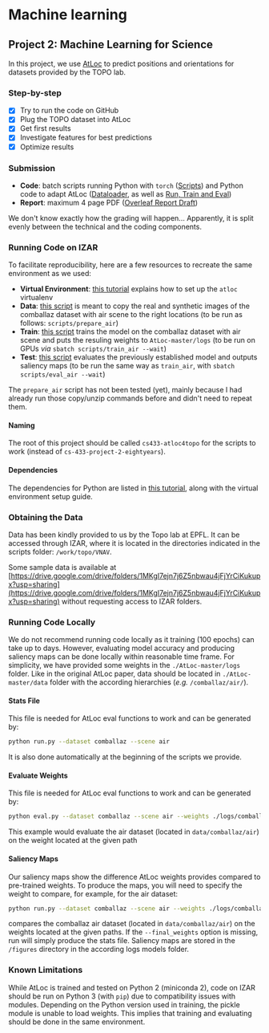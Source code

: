 # Machine learning

## Project 2: Machine Learning for Science

In this project, we use [AtLoc](https://github.com/BingCS/AtLoc) to predict positions and orientations for datasets provided by the TOPO lab.

### Step-by-step

- [x] Try to run the code on GitHub
- [x] Plug the TOPO dataset into AtLoc
- [x] Get first results
- [x] Investigate features for best predictions
- [x] Optimize results

### Submission

* **Code**: batch scripts running Python with `torch` ([Scripts](./scripts)) and Python code to adapt AtLoc ([Dataloader](AtLoc-master/data/dataloaders.py), as well as [Run, Train and Eval](AtLoc-master/))
* **Report**: maximum 4 page PDF ([Overleaf Report Draft](https://www.overleaf.com/5419823158fvrtbssxbvwf))

We don't know exactly how the grading will happen... Apparently, it is split evenly between the technical and the coding components.

### Running Code on IZAR

To facilitate reproducibility, here are a few resources to recreate the same environment as we used:

* **Virtual Environment**: [this tutorial](./venvs.md) explains how to set up the `atloc` virtualenv
* **Data**: [this script](scripts/prepare_air) is meant to copy the real and synthetic images of the comballaz dataset with air scene to the right locations (to be run as follows: `scripts/prepare_air`)
* **Train**: [this script](scripts/train_air) trains the model on the comballaz dataset with air scene and puts the resuling weights to `AtLoc-master/logs` (to be run on GPUs *via* `sbatch scripts/train_air --wait`)
* **Test**: [this script](scripts/eval_air) evaluates the previously established model and outputs saliency maps (to be run the same way as `train_air`, with `sbatch scripts/eval_air --wait`)

The `prepare_air` script has not been tested (yet), mainly because I had already run those copy/unzip commands before and didn't need to repeat them.

#### Naming
The root of this project should be called `cs433-atloc4topo` for the scripts to work (instead of `cs-433-project-2-eightyears`).

#### Dependencies
The dependencies for Python are listed in [this tutorial](./venvs.md), along with the virtual environment setup guide.


### Obtaining the Data
Data has been kindly provided to us by the Topo lab at EPFL. It can be accessed through IZAR, where it is located in the directories indicated in the scripts folder: `/work/topo/VNAV`.

Some sample data is available at [https://drive.google.com/drive/folders/1MKgI7ejn7j6Z5nbwau4jFjYrCiKukupx?usp=sharing](https://drive.google.com/drive/folders/1MKgI7ejn7j6Z5nbwau4jFjYrCiKukupx?usp=sharing) without requesting access to IZAR folders.


### Running Code Locally
We do not recommend running code locally as it training (100 epochs) can take up to days. However, evaluating model accuracy and producing saliency maps can be done locally within reasonable time frame.
For simplicity, we have provided some weights in the `./AtLoc-master/logs` folder. Like in the original AtLoc paper, data should be located in `./AtLoc-master/data` folder with the according hierarchies (*e.g.* `/comballaz/air/`).

#### Stats File
This file is needed for AtLoc eval functions to work and can be generated by:

```bash
python run.py --dataset comballaz --scene air
```

It is also done automatically at the beginning of the scripts we provide.

#### Evaluate Weights
This file is needed for AtLoc eval functions to work and can be generated by:

```bash
python eval.py --dataset comballaz --scene air --weights ./logs/comballaz_air_AtLoc_False/models/epoch_000.pth.tar
```

This example would evaluate the air dataset (located in `data/comballaz/air`) on the weight located at the given path

#### Saliency Maps
Our saliency maps show the difference AtLoc weights provides compared to pre-trained weights. To produce the maps, you will need to specify the weight to compare, for example, for the air dataset:

```bash
python run.py --dataset comballaz --scene air --weights ./logs/comballaz_air_AtLoc_False/models/epoch_000.pth.tar --final_weights ./logs/comballaz_air_AtLoc_False/models/epoch_095.pth.tar
```

compares the comballaz air dataset (located in `data/comballaz/air`) on the weights located at the given paths. If the `--final_weights` option is missing, run will simply produce the stats file.
Saliency maps are stored in the `/figures` directory in the according logs models folder.


### Known Limitations

While AtLoc is trained and tested on Python 2 (miniconda 2), code on IZAR should be run on Python 3 (with `pip`) due to compatibility issues with modules. 
Depending on the Python version used in training, the pickle module is unable to load weights. This implies that training and evaluating should be done in the same environment.



